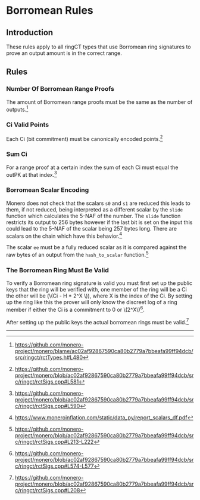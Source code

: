 # Borromean Rules

## Introduction

These rules apply to all ringCT types that use Borromean ring signatures to prove an output amount is in the correct range.

## Rules

### Number Of Borromean Range Proofs

The amount of Borromean range proofs must be the same as the number of outputs.[^numb-borro]

### Ci Valid Points

Each Ci (bit commitment) must be canonically encoded points.[^ci-valid-points]

### Sum Ci

For a range proof at a certain index the sum of each Ci must equal the outPK at that index.[^sum-ci]

### Borromean Scalar Encoding

Monero does not check that the scalars `s0` and `s1` are reduced this leads to them, if not reduced, being interpreted as a different scalar by the `slide` function
which calculates the 5-NAF of the number. The `slide` function restricts its output to 256 bytes however if the last bit is set on the input this could lead to the
5-NAF of the scalar being 257 bytes long. There are scalars on the chain which have this behavior.[^scalar-report]

The scalar `ee` must be a fully reduced scalar as it is compared against the raw bytes of an output from the `hash_to_scalar` function.[^s0-s1-ee-encoding]

### The Borromean Ring Must Be Valid

To verify a Borromean ring signature is valid you must first set up the public keys that the ring will be verified with, one member of the ring will be a Ci the
other will be (\\(Ci - H * 2^X \\)), where X is the index of the Ci. By setting up the ring like this the prover will only know the discreet log of a
ring member if either the Ci is a commitment to 0 or \\(2^X\\)[^public-key-setup].

After setting up the public keys the actual borromean rings must be valid.[^ring-valid]

---

[^numb-borro]: <https://github.com/monero-project/monero/blame/ac02af92867590ca80b2779a7bbeafa99ff94dcb/src/ringct/rctTypes.h#L480>

[^ci-valid-points]: <https://github.com/monero-project/monero/blob/ac02af92867590ca80b2779a7bbeafa99ff94dcb/src/ringct/rctSigs.cpp#L581>

[^sum-ci]: <https://github.com/monero-project/monero/blob/ac02af92867590ca80b2779a7bbeafa99ff94dcb/src/ringct/rctSigs.cpp#L590>

[^scalar-report]: <https://www.moneroinflation.com/static/data_py/report_scalars_df.pdf>

[^s0-s1-ee-encoding]: <https://github.com/monero-project/monero/blob/ac02af92867590ca80b2779a7bbeafa99ff94dcb/src/ringct/rctSigs.cpp#L213-L222>

[^public-key-setup]: <https://github.com/monero-project/monero/blob/ac02af92867590ca80b2779a7bbeafa99ff94dcb/src/ringct/rctSigs.cpp#L574-L577>

[^ring-valid]: <https://github.com/monero-project/monero/blob/ac02af92867590ca80b2779a7bbeafa99ff94dcb/src/ringct/rctSigs.cpp#L208>
